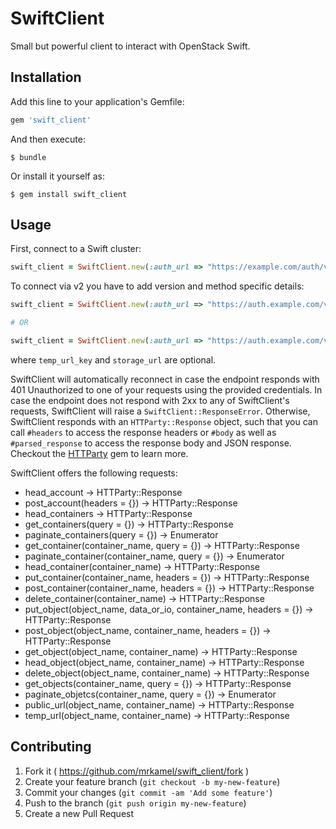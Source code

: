 # SwiftClient

Small but powerful client to interact with OpenStack Swift.

## Installation

Add this line to your application's Gemfile:

```ruby
gem 'swift_client'
```

And then execute:

    $ bundle

Or install it yourself as:

    $ gem install swift_client

## Usage

First, connect to a Swift cluster:

```ruby
swift_client = SwiftClient.new(:auth_url => "https://example.com/auth/v1.0", :username => "account:username", :api_key => "api key", :temp_url_key => "temp url key", :storage_url => "https://example.com/v1/AUTH_account")
```

To connect via v2 you have to add version and method specific details:

```ruby
swift_client = SwiftClient.new(:auth_url => "https://auth.example.com/v2.0", :storage_url => "https://storage.example.com/v1/AUTH_account", :tenant_name => "tenant", :username => "username", :password => "password")

# OR

swift_client = SwiftClient.new(:auth_url => "https://auth.example.com/v2.0", :storage_url => "https://storage.example.com/v1/AUTH_account", :tenant_name => "tenant", :access_key => "access key", :secret_key => "secret key")
```

where `temp_url_key` and `storage_url` are optional.

SwiftClient will automatically reconnect in case the endpoint responds with 401
Unauthorized to one of your requests using the provided credentials. In case
the endpoint does not respond with 2xx to any of SwiftClient's requests,
SwiftClient will raise a `SwiftClient::ResponseError`. Otherwise, SwiftClient
responds with an `HTTParty::Response` object, such that you can call `#headers`
to access the response headers or `#body` as well as `#parsed_response` to
access the response body and JSON response. Checkout the
[HTTParty](https://github.com/jnunemaker/httparty) gem to learn more.

SwiftClient offers the following requests:

* head_account -> HTTParty::Response
* post_account(headers = {}) -> HTTParty::Response
* head_containers -> HTTParty::Response
* get_containers(query = {}) -> HTTParty::Response
* paginate_containers(query = {}) -> Enumerator
* get_container(container_name, query = {}) -> HTTParty::Response
* paginate_container(container_name, query = {}) -> Enumerator
* head_container(container_name) -> HTTParty::Response
* put_container(container_name, headers = {}) -> HTTParty::Response
* post_container(container_name, headers = {}) -> HTTParty::Response
* delete_container(container_name) -> HTTParty::Response
* put_object(object_name, data_or_io, container_name, headers = {}) -> HTTParty::Response
* post_object(object_name, container_name, headers = {}) -> HTTParty::Response
* get_object(object_name, container_name) -> HTTParty::Response
* head_object(object_name, container_name) -> HTTParty::Response
* delete_object(object_name, container_name) -> HTTParty::Response
* get_objects(container_name, query = {}) -> HTTParty::Response
* paginate_objetcs(container_name, query = {}) -> Enumerator
* public_url(object_name, container_name) -> HTTParty::Response
* temp_url(object_name, container_name) -> HTTParty::Response

## Contributing

1. Fork it ( https://github.com/mrkamel/swift_client/fork )
2. Create your feature branch (`git checkout -b my-new-feature`)
3. Commit your changes (`git commit -am 'Add some feature'`)
4. Push to the branch (`git push origin my-new-feature`)
5. Create a new Pull Request
